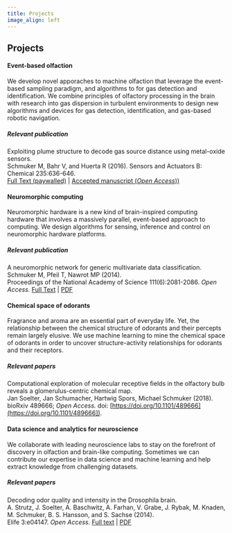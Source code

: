 ```yaml
---
title: Projects
image_align: left
---
```


## Projects

#### Event-based olfaction

We develop novel apporaches to machine olfaction that leverage the event-based sampling paradigm, and algorithms to for gas detection and identification. We combine principles of olfactory processing in the brain with research into gas dispersion in turbulent environments to design new algorithms and devices for gas detection, identification, and gas-based robotic navigation.

##### Relevant publication

Exploiting plume structure to decode gas source distance using metal-oxide sensors.<br/>
Schmuker M, Bahr V, and Huerta R (2016). Sensors and Actuators B: Chemical 235:636-646.<br/>
[Full Text (paywalled)](http://www.sciencedirect.com/science/article/pii/S0925400516307833) | [Accepted manuscript (*Open Access*))](https://arxiv.org/abs/1602.01815)

#### Neuromorphic computing 

Neuromorphic hardware is a new kind of brain-inspired computing hardware that involves a massively parallel, event-based approach to computing. We design algorithms for sensing, inference and control on neuromorphic hardware platforms. 

##### Relevant publication

A neuromorphic network for generic multivariate data classification.<br/>
Schmuker M, Pfeil T, Nawrot MP (2014).<br/>
Proceedings of the National Academy of Science 111(6):2081-2086. *Open Access.* [Full Text](https://www.pnas.org/content/111/6/2081) | [PDF](https://www.pnas.org/content/pnas/111/6/2081.full.pdf)

#### Chemical space of odorants

Fragrance and aroma are an essential part of everyday life. Yet, the relationship between the chemical structure of odorants and their percepts remain largely elusive. We use machine learning to mine the chemical space of odorants in order to uncover structure-activity relationships for odorants and their receptors. 

##### Relevant papers

Computational exploration of molecular receptive fields in the olfactory bulb reveals a glomerulus-centric chemical map.<br/>
Jan Soelter, Jan Schumacher, Hartwig Spors, Michael Schmuker (2018).<br/>
bioRxiv 489666; *Open Access.* doi: [https://doi.org/10.1101/489666](https://doi.org/10.1101/489666]). 

#### Data science and analytics for neuroscience

We collaborate with leading neuroscience labs to stay on the forefront of discovery in olfaction and brain-like computing. Sometimes we can contribute our expertise in data science and machine learning and help extract knowledge from challenging datasets.  

##### Relevant papers

Decoding odor quality and intensity in the Drosophila brain.<br/>
A. Strutz, J. Soelter, A. Baschwitz, A. Farhan, V. Grabe, J. Rybak, M. Knaden, M. Schmuker, B. S. Hansson, and S. Sachse (2014).<br/>
Elife 3:e04147. *Open Access.* [Full text](http://elifesciences.org/content/3/e04147) | [PDF](http://elifesciences.org/elife/download-pdf/content/3/e04147-0/n/Decoding%20odor%20quality%20and%20intensity%20in%20the%20Drosophila%20brain.pdf/1)